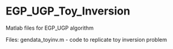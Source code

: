 # EGP_UGP_Toy_Inversion

Matlab files for EGP_UGP algorithm

Files:
gendata_toyinv.m - code to replicate toy inversion problem
